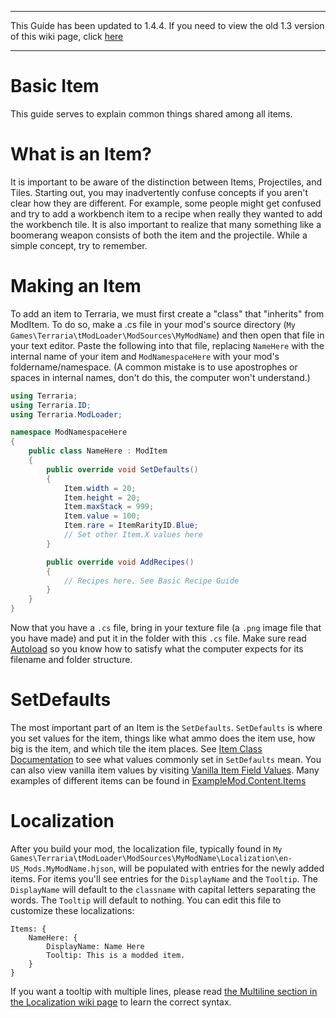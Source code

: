 ***
This Guide has been updated to 1.4.4. If you need to view the old 1.3 version of this wiki page, click [here](https://github.com/tModLoader/tModLoader/wiki/Basic-Item/f240adbd4e8629200547bd80057207a0182382d4)
***

# Basic Item
This guide serves to explain common things shared among all items.

# What is an Item?
It is important to be aware of the distinction between Items, Projectiles, and Tiles. Starting out, you may inadvertently confuse concepts if you aren't clear how they are different. For example, some people might get confused and try to add a workbench item to a recipe when really they wanted to add the workbench tile. It is also important to realize that many something like a boomerang weapon consists of both the item and the projectile. While a simple concept, try to remember.

# Making an Item
To add an item to Terraria, we must first create a "class" that "inherits" from ModItem. To do so, make a .cs file in your mod's source directory (`My Games\Terraria\tModLoader\ModSources\MyModName`) and then open that file in your text editor. Paste the following into that file, replacing `NameHere` with the internal name of your item and `ModNamespaceHere` with your mod's foldername/namespace. (A common mistake is to use apostrophes or spaces in internal names, don't do this, the computer won't understand.)
```cs
using Terraria;
using Terraria.ID;
using Terraria.ModLoader;

namespace ModNamespaceHere
{
    public class NameHere : ModItem
    {
        public override void SetDefaults()
        {
            Item.width = 20;
            Item.height = 20;
            Item.maxStack = 999;
            Item.value = 100;
            Item.rare = ItemRarityID.Blue;
            // Set other Item.X values here
        }

        public override void AddRecipes()
        {
            // Recipes here. See Basic Recipe Guide
        }
    }
}
```
Now that you have a `.cs` file, bring in your texture file (a `.png` image file that you have made) and put it in the folder with this `.cs` file. Make sure read [Autoload](https://github.com/tModLoader/tModLoader/wiki/Basic-Autoload) so you know how to satisfy what the computer expects for its filename and folder structure.

# SetDefaults
The most important part of an Item is the `SetDefaults`. `SetDefaults` is where you set values for the item, things like what ammo does the item use, how big is the item, and which tile the item places. See [Item Class Documentation](https://github.com/tModLoader/tModLoader/wiki/Item-Class-Documentation) to see what values commonly set in `SetDefaults` mean. You can also view vanilla item values by visiting [Vanilla Item Field Values](https://github.com/tModLoader/tModLoader/wiki/Vanilla-Item-Field-Values). Many examples of different items can be found in [ExampleMod.Content.Items](https://github.com/tModLoader/tModLoader/tree/1.4.4/ExampleMod/Content/Items)

# Localization
After you build your mod, the localization file, typically found in `My Games\Terraria\tModLoader\ModSources\MyModName\Localization\en-US_Mods.MyModName.hjson`, will be populated with entries for the newly added items. For items you'll see entries for the `DisplayName` and the `Tooltip`. The `DisplayName` will default to the `classname` with capital letters separating the words. The `Tooltip` will default to nothing. You can edit this file to customize these localizations:

```
Items: {
	NameHere: {
		DisplayName: Name Here
		Tooltip: This is a modded item.
	}
}
```

If you want a tooltip with multiple lines, please read [the Multiline section in the Localization wiki page](https://github.com/tModLoader/tModLoader/wiki/Localization#multiline) to learn the correct syntax.